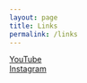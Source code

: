 ```yaml
---
layout: page
title: Links
permalink: /links
---
```


[YouTube](https://www.youtube.com/c/cedricvicera)  
[Instagram](https://www.instagram.com/cedricvicera/)  
<!--[LinkedIn](https://www.linkedin.com/in/cedricvicera/)  
[GitHub](https://github.com/cedricvicera)   
[Google Scholar](https://scholar.google.com/citations?user=y-M65X8AAAAJ&hl=en)  
-->
